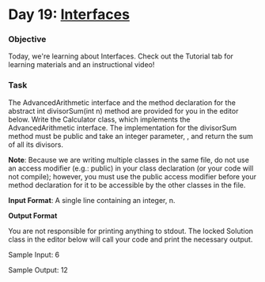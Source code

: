 # Day 19: [Interfaces](https://www.hackerrank.com/challenges/30-interfaces)

### Objective 
Today, we're learning about Interfaces. Check out the Tutorial tab for learning materials and an instructional video!

### Task 
The AdvancedArithmetic interface and the method declaration for the abstract int divisorSum(int n) method are provided for you in the editor below. Write the Calculator class, which implements the AdvancedArithmetic interface. The implementation for the divisorSum method must be public and take an integer parameter, , and return the sum of all its divisors.

**Note**: Because we are writing multiple classes in the same file, do not use an access modifier (e.g.: public) in your class declaration (or your code will not compile); however, you must use the public access modifier before your method declaration for it to be accessible by the other classes in the file.

**Input Format**: A single line containing an integer, n.


**Output Format**

You are not responsible for printing anything to stdout. The locked Solution class in the editor below will call your code and print the necessary output.

Sample Input: 6

Sample Output: 12

